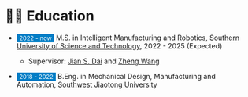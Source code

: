 <!-- # 💼 Services

<!-- ### Journal Reviewer

* [IEEE Transactions on Neural Networks and Learning Systems (TNNLS)](https://ieeexplore.ieee.org/xpl/RecentIssue.jsp?punumber=5962385)

### Program Committee and/or Reviewer for Conferences and Workshops

* [ICCV 2023](https://iccv2023.thecvf.com/) -->

<!-- ### Conference Reviewer

* IEEE/CVF Conference on Computer Vision and Pattern Recognition [(CVPR)](https://ieeexplore.ieee.org/xpl/conhome/1000147/all-proceedings)
* IEEE/CVF International Conference on Computer Vision [(ICCV)](https://ieeexplore.ieee.org/xpl/conhome/1000149/all-proceedings)
* European Conference on Computer Vision [(ECCV)](https://www.ecva.net/index.php#conferences)
* AAAI Conference on Artificial Intelligence [(AAAI)](https://aaai.org/conference/aaai/)
* International Joint Conference on Artificial Intelligence [(IJCAI)](https://www.ijcai.org/)
* IEEE International Conference on Multimedia and Expo [(ICME)](https://ieeexplore.ieee.org/xpl/conhome/1000477/all-proceedings)
* ACM International Conference on Multimedia Retrieval [(ICMR)](http://icmr2024.org/)
* Asian Conference on Computer Vision [(ACCV)](https://link.springer.com/conference/accv)
* International Conference on Pattern Recognition [(ICPR)](https://ieeexplore.ieee.org/xpl/conhome/1000545/all-proceedings)

### Journal Reviewer

* IEEE Transactions on Neural Networks and Learning Systems [(TNNLS)](https://ieeexplore.ieee.org/xpl/RecentIssue.jsp?punumber=5962385)
* ACM Transactions on Intelligent Systems and Technology [(ACM TIST)](https://dl.acm.org/journal/tist)
* Journal of Visual Communication and Image Representation [(JVCI)](https://www.sciencedirect.com/journal/journal-of-visual-communication-and-image-representation)
* Concurrency and Computation: Practice and Experience [(CPE)](https://onlinelibrary.wiley.com/journal/15320634)

### Program Committee for Conferences and Workshops

* Session Chair, The First Westlake Robot Learning Symposium -->



# 👨‍🎓 Education

* <span style="font-size:12px;color:#FFFFFF;background-color:#007ec6;padding:1px 5px 1px 5px;">2022 - now</span> M.S. in Intelligent Manufacturing and Robotics, [Southern University of Science and Technology](https://www.sustech.edu.cn/en/), 2022 - 2025 (Expected)
    * Supervisor: [Jian S. Dai](https://sustech.edu.cn/zh/faculties/daijiansheng.html) and [Zheng Wang](https://mee.sustech.edu.cn/jiaozhiyuangong/896.html)


* <span style="font-size:12px;color:#FFFFFF;background-color:#007ec6;padding:1px 5px 1px 5px;">2018 - 2022</span> B.Eng. in Mechanical Design, Manufacturing and Automation, [Southwest Jiaotong University](https://en.swjtu.edu.cn/)